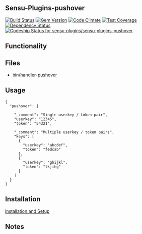 ## Sensu-Plugins-pushover

[ ![Build Status](https://travis-ci.org/sensu-plugins/sensu-plugins-pushover.svg?branch=master)](https://travis-ci.org/sensu-plugins/sensu-plugins-pushover)
[![Gem Version](https://badge.fury.io/rb/sensu-plugins-pushover.svg)](http://badge.fury.io/rb/sensu-plugins-pushover)
[![Code Climate](https://codeclimate.com/github/sensu-plugins/sensu-plugins-pushover/badges/gpa.svg)](https://codeclimate.com/github/sensu-plugins/sensu-plugins-pushover)
[![Test Coverage](https://codeclimate.com/github/sensu-plugins/sensu-plugins-pushover/badges/coverage.svg)](https://codeclimate.com/github/sensu-plugins/sensu-plugins-pushover)
[![Dependency Status](https://gemnasium.com/sensu-plugins/sensu-plugins-pushover.svg)](https://gemnasium.com/sensu-plugins/sensu-plugins-pushover)
[ ![Codeship Status for sensu-plugins/sensu-plugins-pushover](https://codeship.com/projects/79576aa0-edb0-0132-5c33-1efd3f886df2/status?branch=master)](https://codeship.com/projects/84061)

## Functionality

## Files
 * bin/handler-pushover

## Usage

```
{
  "pushover": {

    "_comment": "Single userkey / token pair",
    "userkey": "12345",
    "token": "54321",

    "_comment": "Multiple userkey / token pairs",
    "keys": [
      {
        "userkey": "abcdef",
        "token": "fedcab"
      },
      {
        "userkey": "ghijkl",
        "token": "lkjihg"
      }
    ]
  }
}
```

## Installation

[Installation and Setup](http://sensu-plugins.io/docs/installation_instructions.html)

## Notes
